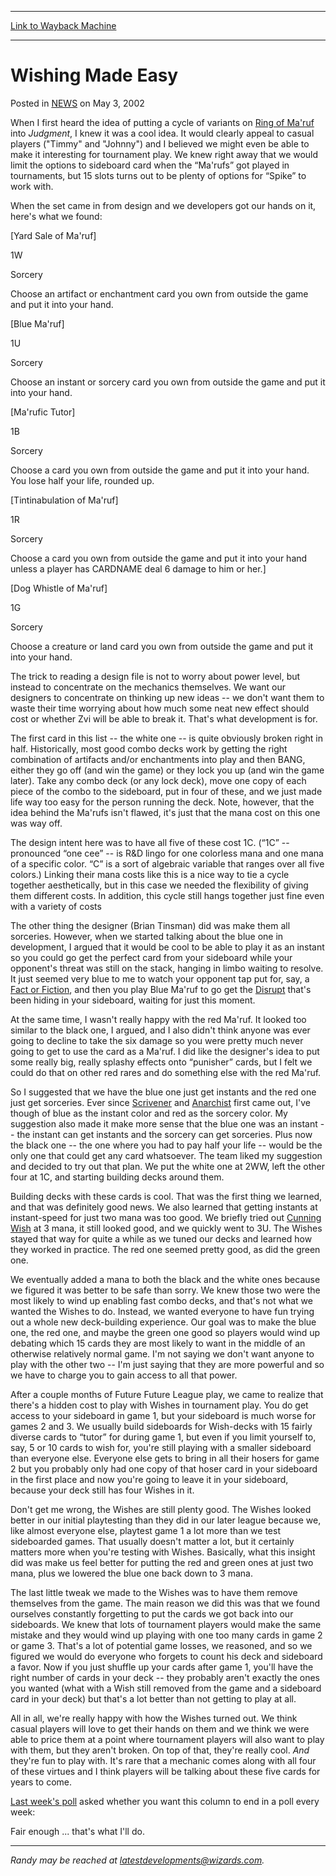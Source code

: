 
---
[Link to Wayback Machine](https://web.archive.org/web/20210429045411/https://magic.wizards.com/en/articles/archive/wishing-made-easy-2002-05-03)

[_metadata_:description]:- "When I first heard the idea of putting a cycle of variants on Ring of Ma'ruf into Judgment, I knew it was a cool idea. It would clearly appeal to casual players (`Timmy` and `Johnny`) and I believed we might even be able to make it interesting for tournament play. We knew right away that we would limit the options to sideboard card when the “Ma'rufs” got played in tournaments,"
[_metadata_:generator]:- "Drupal 7 (http://drupal.org)"
[_metadata_:node]:- "287491"
[_metadata_:publish_date]:- "2002-05-03"
[_metadata_:source]:- "div-main-content"
[_metadata_:title]:- "Wishing Made Easy"
[_metadata_:wayback_capture_timestamp]:- "2021-04-29 04:54:11"
[_metadata_:wayback_raw_url]:- "https://web.archive.org/web/20210429045411id_/https://magic.wizards.com/en/articles/archive/wishing-made-easy-2002-05-03"
[_metadata_:wayback_url]:- "https://magic.wizards.com/en/articles/archive/wishing-made-easy-2002-05-03"
---


Wishing Made Easy
=================



 Posted in [NEWS](/en/articles?source=MX_Nav2020)
 on May 3, 2002 











When I first heard the idea of putting a cycle of variants on [Ring of Ma'ruf](http://gatherer.wizards.com/Pages/Card/Details.aspx?name=Ring+of+Ma%27ruf) into *Judgment*, I knew it was a cool idea. It would clearly appeal to casual players ("Timmy" and "Johnny") and I believed we might even be able to make it interesting for tournament play. We knew right away that we would limit the options to sideboard card when the “Ma'rufs” got played in tournaments, but 15 slots turns out to be plenty of options for “Spike” to work with.


When the set came in from design and we developers got our hands on it, here's what we found:


[Yard Sale of Ma'ruf]  

1W  

Sorcery  

Choose an artifact or enchantment card you own from outside the game and put it into your hand.


[Blue Ma'ruf]  

1U  

Sorcery  

Choose an instant or sorcery card you own from outside the game and put it into your hand.


[Ma'rufic Tutor]  

1B  

Sorcery  

Choose a card you own from outside the game and put it into your hand. You lose half your life, rounded up.


[Tintinabulation of Ma'ruf]  

1R  

Sorcery  

Choose a card you own from outside the game and put it into your hand unless a player has CARDNAME deal 6 damage to him or her.]


[Dog Whistle of Ma'ruf]  

1G  

Sorcery  

Choose a creature or land card you own from outside the game and put it into your hand.


The trick to reading a design file is not to worry about power level, but instead to concentrate on the mechanics themselves. We want our designers to concentrate on thinking up new ideas -- we don't want them to waste their time worrying about how much some neat new effect should cost or whether Zvi will be able to break it. That's what development is for.


The first card in this list -- the white one -- is quite obviously broken right in half. Historically, most good combo decks work by getting the right combination of artifacts and/or enchantments into play and then BANG, either they go off (and win the game) or they lock you up (and win the game later). Take any combo deck (or any lock deck), move one copy of each piece of the combo to the sideboard, put in four of these, and we just made life way too easy for the person running the deck. Note, however, that the idea behind the Ma'rufs isn't flawed, it's just that the mana cost on this one was way off.


The design intent here was to have all five of these cost 1C. (“1C” -- pronounced “one cee” -- is R&D lingo for one colorless mana and one mana of a specific color. “C” is a sort of algebraic variable that ranges over all five colors.) Linking their mana costs like this is a nice way to tie a cycle together aesthetically, but in this case we needed the flexibility of giving them different costs. In addition, this cycle still hangs together just fine even with a variety of costs


The other thing the designer (Brian Tinsman) did was make them all sorceries. However, when we started talking about the blue one in development, I argued that it would be cool to be able to play it as an instant so you could go get the perfect card from your sideboard while your opponent's threat was still on the stack, hanging in limbo waiting to resolve. It just seemed very blue to me to watch your opponent tap put for, say, a [Fact or Fiction](http://gatherer.wizards.com/Pages/Card/Details.aspx?name=Fact+or+Fiction), and then you play Blue Ma'ruf to go get the [Disrupt](http://gatherer.wizards.com/Pages/Card/Details.aspx?name=Disrupt) that's been hiding in your sideboard, waiting for just this moment.


At the same time, I wasn't really happy with the red Ma'ruf. It looked too similar to the black one, I argued, and I also didn't think anyone was ever going to decline to take the six damage so you were pretty much never going to get to use the card as a Ma'ruf. I did like the designer's idea to put some really big, really splashy effects onto “punisher” cards, but I felt we could do that on other red rares and do something else with the red Ma'ruf.


So I suggested that we have the blue one just get instants and the red one just get sorceries. Ever since [Scrivener](http://gatherer.wizards.com/Pages/Card/Details.aspx?name=Scrivener) and [Anarchist](http://gatherer.wizards.com/Pages/Card/Details.aspx?name=Anarchist) first came out, I've though of blue as the instant color and red as the sorcery color. My suggestion also made it make more sense that the blue one was an instant -- the instant can get instants and the sorcery can get sorceries. Plus now the black one -- the one where you had to pay half your life -- would be the only one that could get any card whatsoever. The team liked my suggestion and decided to try out that plan. We put the white one at 2WW, left the other four at 1C, and starting building decks around them.


Building decks with these cards is cool. That was the first thing we learned, and that was definitely good news. We also learned that getting instants at instant-speed for just two mana was too good. We briefly tried out [Cunning Wish](http://gatherer.wizards.com/Pages/Card/Details.aspx?name=Cunning+Wish) at 3 mana, it still looked good, and we quickly went to 3U. The Wishes stayed that way for quite a while as we tuned our decks and learned how they worked in practice. The red one seemed pretty good, as did the green one.


We eventually added a mana to both the black and the white ones because we figured it was better to be safe than sorry. We knew those two were the most likely to wind up enabling fast combo decks, and that's not what we wanted the Wishes to do. Instead, we wanted everyone to have fun trying out a whole new deck-building experience. Our goal was to make the blue one, the red one, and maybe the green one good so players would wind up debating which 15 cards they are most likely to want in the middle of an otherwise relatively normal game. I'm not saying we don't want anyone to play with the other two -- I'm just saying that they are more powerful and so we have to charge you to gain access to all that power.


After a couple months of Future Future League play, we came to realize that there's a hidden cost to play with Wishes in tournament play. You do get access to your sideboard in game 1, but your sideboard is much worse for games 2 and 3. We usually build sideboards for Wish-decks with 15 fairly diverse cards to “tutor” for during game 1, but even if you limit yourself to, say, 5 or 10 cards to wish for, you're still playing with a smaller sideboard than everyone else. Everyone else gets to bring in all their hosers for game 2 but you probably only had one copy of that hoser card in your sideboard in the first place and now you're going to leave it in your sideboard, because your deck still has four Wishes in it.


Don't get me wrong, the Wishes are still plenty good. The Wishes looked better in our initial playtesting than they did in our later league because we, like almost everyone else, playtest game 1 a lot more than we test sideboarded games. That usually doesn't matter a lot, but it certainly matters more when you're testing with Wishes. Basically, what this insight did was make us feel better for putting the red and green ones at just two mana, plus we lowered the blue one back down to 3 mana.


The last little tweak we made to the Wishes was to have them remove themselves from the game. The main reason we did this was that we found ourselves constantly forgetting to put the cards we got back into our sideboards. We knew that lots of tournament players would make the same mistake and they would wind up playing with one too many cards in game 2 or game 3. That's a lot of potential game losses, we reasoned, and so we figured we would do everyone who forgets to count his deck and sideboard a favor. Now if you just shuffle up your cards after game 1, you'll have the right number of cards in your deck -- they probably aren't exactly the ones you wanted (what with a Wish still removed from the game and a sideboard card in your deck) but that's a lot better than not getting to play at all.


All in all, we're really happy with how the Wishes turned out. We think casual players will love to get their hands on them and we think we were able to price them at a point where tournament players will also want to play with them, but they aren't broken. On top of that, they're really cool. *And* they're fun to play with. It's rare that a mechanic comes along with all four of these virtues and I think players will be talking about these five cards for years to come.


[Last week's poll](http://archive.wizards.com/Magic/Magazine/Article.aspx?x=mtgcom/daily/rb17) asked whether you want this column to end in a poll every week:


Fair enough ... that's what I'll do.




---

*Randy may be reached at latestdevelopments@wizards.com.*





